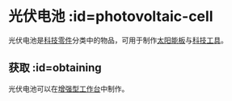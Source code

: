 # 光伏电池 :id=photovoltaic-cell

光伏电池是[科技零件](/Technical-Components)分类中的物品，可用于制作[太阳能板](/Solar-Generator)与[科技工具](/Technical-Gadgets)。

## 获取 :id=obtaining

光伏电池可以在[增强型工作台](/Enhanced-Crafting-Table)中制作。
